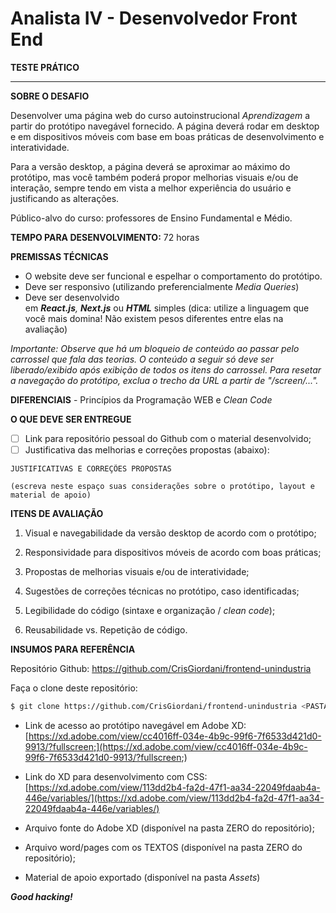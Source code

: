 # Analista IV - Desenvolvedor Front End

**TESTE PRÁTICO**

 ****

**SOBRE O DESAFIO**

Desenvolver uma página web do curso autoinstrucional *Aprendizagem* a partir do protótipo navegável fornecido. A página deverá rodar em desktop e em dispositivos móveis com base em boas práticas de desenvolvimento e interatividade.

Para a versão desktop, a página deverá se aproximar ao máximo do protótipo, mas você também poderá propor melhorias visuais e/ou de interação, sempre tendo em vista a melhor experiência do usuário e justificando as alterações.

Público-alvo do curso: professores de Ensino Fundamental e Médio.

**TEMPO PARA DESENVOLVIMENTO:** 72 horas

**PREMISSAS TÉCNICAS**

- O website deve ser funcional e espelhar o comportamento do protótipo.
- Deve ser responsivo (utilizando preferencialmente *Media Queries*)
- Deve ser desenvolvido em ***React.js**, **Next.js*** ou ***HTML*** simples (dica: utilize a linguagem que você mais domina! Não existem pesos diferentes entre elas na avaliação)

*Importante: Observe que há um bloqueio de conteúdo ao passar pelo carrossel que fala das teorias. O conteúdo a seguir só deve ser liberado/exibido após exibição de todos os itens do carrossel. Para resetar a navegação do protótipo, exclua o trecho da URL a partir de "/screen/...".*

**DIFERENCIAIS** - Princípios da Programação WEB e *Clean Code*

**O QUE DEVE SER ENTREGUE**

- [ ]  Link para repositório pessoal do Github com o material desenvolvido;
- [ ]  Justificativa das melhorias e correções propostas (abaixo):

```
JUSTIFICATIVAS E CORREÇÕES PROPOSTAS

(escreva neste espaço suas considerações sobre o protótipo, layout e material de apoio)

```

**ITENS DE AVALIAÇÃO** 

1. Visual e navegabilidade da versão desktop de acordo com o protótipo;

2. Responsividade para dispositivos móveis de acordo com boas práticas;

3. Propostas de melhorias visuais e/ou de interatividade;

4. Sugestões de correções técnicas no protótipo, caso identificadas;

5. Legibilidade do código (sintaxe e organização / *clean code*);

6. Reusabilidade vs. Repetição de código.


**INSUMOS PARA REFERÊNCIA**

Repositório Github: https://github.com/CrisGiordani/frontend-unindustria

Faça o clone deste repositório:

```bash
$ git clone https://github.com/CrisGiordani/frontend-unindustria <PASTA>
```

- Link de acesso ao protótipo navegável em Adobe XD:
[https://xd.adobe.com/view/cc4016ff-034e-4b9c-99f6-7f6533d421d0-9913/?fullscreen;](https://xd.adobe.com/view/cc4016ff-034e-4b9c-99f6-7f6533d421d0-9913/?fullscreen;)

- Link do XD para desenvolvimento com CSS: 
[https://xd.adobe.com/view/113dd2b4-fa2d-47f1-aa34-22049fdaab4a-446e/variables/](https://xd.adobe.com/view/113dd2b4-fa2d-47f1-aa34-22049fdaab4a-446e/variables/)

- Arquivo fonte do Adobe XD (disponível na pasta ZERO do repositório);
- Arquivo word/pages com os TEXTOS (disponível na pasta ZERO do repositório);
- Material de apoio exportado (disponível na pasta *Assets*)

***Good hacking!***